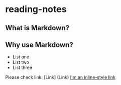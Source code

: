 # reading-notes

## What is Markdown?

## Why use Markdown?

- List one
- List two
- List three
  
Please check link: [Link] (Link)
[I'm an inline-style link](https://www,google.com)
